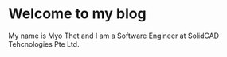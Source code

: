 # Welcome to my blog

My name is Myo Thet and I am a Software Engineer at SolidCAD Tehcnologies Pte Ltd.
